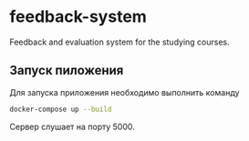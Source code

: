 # feedback-system
Feedback and evaluation system for the studying courses.

## Запуск пиложения

Для запуска приложения необходимо выполнить команду 

```bash
docker-compose up --build
```

Сервер слушает на порту 5000. 
